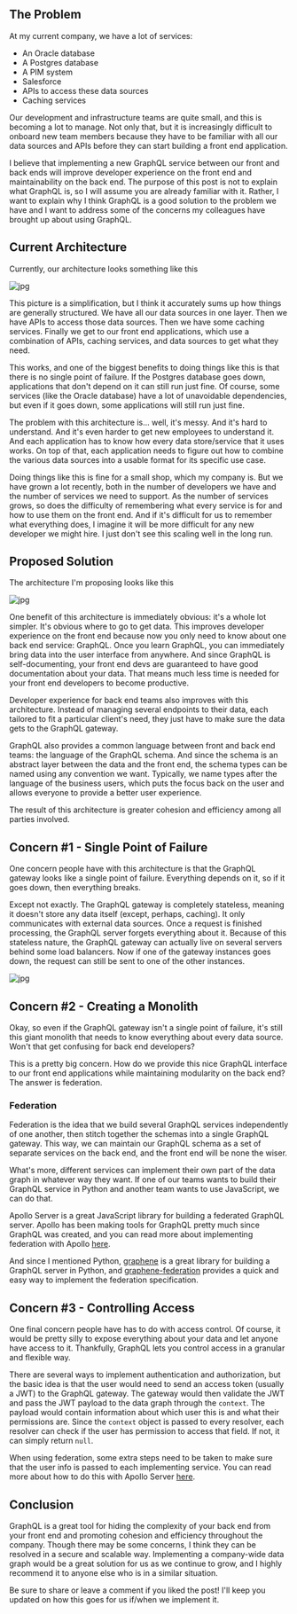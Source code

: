 ## The Problem

At my current company, we have a lot of services:

- An Oracle database
- A Postgres database
- A PIM system
- Salesforce
- APIs to access these data sources
- Caching services

Our development and infrastructure teams are quite small, and this is becoming a lot
to manage. Not only that, but it is increasingly difficult to onboard new team members because they
have to be familiar with all our data sources and APIs before they can start building a front
end application.

I believe that implementing a new GraphQL service between our front and back ends will improve developer
experience on the front end and maintainability on the back end. The purpose of this post is not to
explain what GraphQL is, so I will assume you are already familiar with
it. Rather, I want to explain why I think GraphQL is a good solution to the problem we have and I want to
address some of the concerns my colleagues have brought up about using GraphQL.

## Current Architecture

Currently, our architecture looks something like this

![jpg](/images/blog/3-graphql-infrastructure/current-architecture.jpg)

This picture is a simplification, but I think it accurately sums up how things are generally structured.
We have all our data sources in one layer. Then we have APIs to access those data sources. Then we have
some caching services. Finally we get to our front end applications, which use a combination of APIs,
caching services, and data sources to get what they need.

This works, and one of the biggest benefits to doing things like this is that there is no single
point of failure. If the Postgres database goes down, applications that don't depend on it can still run
just fine. Of course, some services (like the Oracle database) have a lot of unavoidable dependencies,
but even if it goes down, some applications will still run just fine.

The problem with this architecture is... well, it's messy. And it's hard to understand. And it's even
harder to get new employees to understand it. And each application has to know how every data
store/service that it uses works. On top of that, each application needs to figure out how to combine the
various data sources into a usable format for its specific use case.

Doing things like this is fine for a small shop, which my company is. But we have grown a lot recently,
both in the number of developers we have and the number of services we need to support. As the number
of services grows, so does the difficulty of remembering what every service is for and how to use them
on the front end. And if it's difficult for us to remember what everything does, I imagine it will be more
difficult for any new developer we might hire. I just don't see this scaling well in the long run.

## Proposed Solution

The architecture I'm proposing looks like this

![jpg](/images/blog/3-graphql-infrastructure/proposed.jpg)

One benefit of this architecture is immediately obvious: it's a whole lot simpler. It's obvious where to
go to get data. This improves developer experience on the front end because now you only need to know about one back end service: GraphQL. Once you learn GraphQL, you can immediately bring data into the user interface from anywhere. And since GraphQL is self-documenting, your front end devs are guaranteed
to have good documentation about your data. That means much less time is needed for your front end developers to become productive.

Developer experience for back end teams also improves with this architecture. Instead of managing several endpoints to their data, each tailored to fit a particular client's need, they just have to make sure the data gets to the GraphQL gateway.

GraphQL also provides a common language between front and back end teams: the language of the GraphQL schema. And since the schema is an abstract layer between the data and the front end, the schema types can be named using any convention we want. Typically, we name types after the language of the business users, which puts the focus back on the user and allows everyone to provide a better user experience.

The result of this architecture is greater cohesion and efficiency among all parties involved.

## Concern \#1 - Single Point of Failure

One concern people have with this architecture is that the GraphQL gateway looks like a single point of failure. Everything depends on it, so if it goes down, then everything breaks.

Except not exactly. The GraphQL gateway is completely stateless, meaning it doesn't store any data
itself (except, perhaps, caching). It only communicates with external data sources. Once a request is
finished processing, the GraphQL server forgets everything about it. Because of this stateless nature, the
GraphQL gateway can actually live on several servers behind some load balancers. Now if one of the gateway
instances goes down, the request can still be sent to one of the other instances.

![jpg](/images/blog/3-graphql-infrastructure/proposed-stateless.jpg)

## Concern \#2 - Creating a Monolith

Okay, so even if the GraphQL gateway isn't a single point of failure, it's still this giant monolith that
needs to know everything about every data source. Won't that get confusing for back end developers?

This is a pretty big concern. How do we provide this nice GraphQL interface to our front end applications
while maintaining modularity on the back end? The answer is federation.

### Federation

Federation is the idea that we build several GraphQL services independently of one another, then stitch
together the schemas into a single GraphQL gateway. This way, we can maintain our GraphQL schema as a
set of separate services on the back end, and the front end will be none the wiser.

What's more, different services can implement their own part of the data graph in whatever way they want.
If one of our teams wants to build their GraphQL service in Python and another team wants to use
JavaScript, we can do that.

Apollo Server is a great JavaScript library for building a federated GraphQL server. Apollo has been making
tools for GraphQL pretty much since GraphQL was created, and you can read more about implementing federation with Apollo
[here](https://www.apollographql.com/docs/apollo-server/federation/introduction/).

And since I mentioned Python, [graphene](https://graphene-python.org/) is a great library for building a GraphQL server in Python, and [graphene-federation](https://github.com/preply/graphene-federation) provides a quick and easy way to implement the federation specification.

## Concern \#3 - Controlling Access

One final concern people have has to do with access control. Of course, it would be pretty silly
to expose everything about your data and let anyone have access to it. Thankfully, GraphQL lets you
control access in a granular and flexible way.

There are several ways to implement authentication and authorization, but the basic idea is that the user would need to send an access token (usually a JWT) to the GraphQL gateway. The gateway would then validate the JWT and pass the JWT payload to the data graph through the `context`. The payload would contain information about which user this is and what their permissions are. Since the `context` object is passed to every resolver, each resolver can check if the user has permission to access that field. If not, it can simply return `null`.

When using federation, some extra steps need to be taken to make sure that the user info is passed to
each implementing service. You can read more about how to do this with Apollo Server [here](https://www.apollographql.com/blog/setting-up-authentication-and-authorization-with-apollo-federation/).

## Conclusion

GraphQL is a great tool for hiding the complexity of your back end from your front end and promoting cohesion and efficiency throughout the company. Though there may be some concerns, I think they can be resolved in a secure and scalable way. Implementing a company-wide data graph would be a great solution for us as we continue to grow, and I highly recommend it to anyone else who is in a similar situation.

Be sure to share or leave a comment if you liked the post! I'll keep you updated on how this goes for us if/when we implement it.
